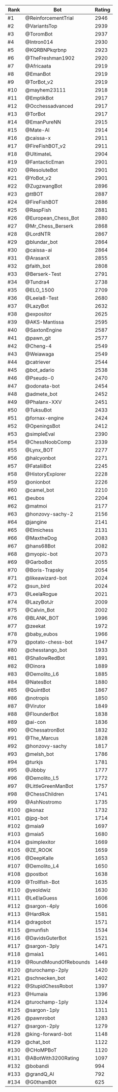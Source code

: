 Rank|Bot|Rating
---|---|---
#1|@ReinforcementTrial|2946
#2|@VariantsTop|2939
#3|@ToromBot|2937
#4|@Intron014|2930
#5|@KQRBNPkqrbnp|2923
#6|@TheFreshman1902|2920
#7|@Africaata|2919
#8|@EmanBot|2919
#9|@TorBot_v2|2919
#10|@mayhem23111|2918
#11|@EmptikBot|2917
#12|@Occhessadvanced|2917
#13|@TorBot|2917
#14|@EmanPureNN|2915
#15|@Mate-AI|2914
#16|@caissa-x|2911
#17|@FireFishBOT_v2|2911
#18|@UltimateL|2904
#19|@FantacticEman|2901
#20|@ResoluteBot|2901
#21|@YoBot_v2|2901
#22|@ZugzwangBot|2896
#23|@ttBOT|2887
#24|@FireFishBOT|2886
#25|@RaspFish|2881
#26|@European_Chess_Bot|2880
#27|@Mr_Chess_Berserk|2868
#28|@LordNTR|2867
#29|@blundar_bot|2864
#30|@caissa-ai|2864
#31|@ArasanX|2855
#32|@faith_bot|2808
#33|@Berserk-Test|2791
#34|@Tundra4|2738
#35|@ELO_1500|2709
#36|@Leela8-Test|2680
#37|@LazyBot|2632
#38|@expositor|2625
#39|@AKS-Mantissa|2595
#40|@SaxtonEngine|2587
#41|@pawn_git|2577
#42|@Cheng-4|2549
#43|@Weiawaga|2549
#44|@catriever|2544
#45|@bot_adario|2538
#46|@Pseudo-0|2470
#47|@odonata-bot|2454
#48|@admete_bot|2452
#49|@Phalanx-XXV|2451
#50|@TuksuBot|2433
#51|@fornax-engine|2424
#52|@OpeningsBot|2412
#53|@simpleEval|2390
#54|@ChessNoobComp|2339
#55|@Lynx_BOT|2277
#56|@halcyonbot|2271
#57|@FataliiBot|2245
#58|@HistoryExplorer|2228
#59|@onionbot|2226
#60|@camel_bot|2210
#61|@eubos|2204
#62|@matmoi|2177
#63|@honzovy-sachy-2|2156
#64|@jangine|2141
#65|@Elmichess|2131
#66|@MaxtheDog|2083
#67|@hans68Bot|2082
#68|@myopic-bot|2073
#69|@GarboBot|2055
#70|@Boris-Trapsky|2054
#71|@likeawizard-bot|2024
#72|@sun_bird|2024
#73|@LeelaRogue|2021
#74|@LazyBotJr|2009
#75|@Calvin_Bot|2002
#76|@BLANK_BOT|1996
#77|@zeekat|1972
#78|@baby_eubos|1966
#79|@potato-chess-bot|1947
#80|@chesstango_bot|1933
#81|@ShallowRedBot|1891
#82|@Dinora|1889
#83|@Demolito_L6|1885
#84|@NatesBot|1880
#85|@QuintBot|1867
#86|@notropis|1850
#87|@Virutor|1849
#88|@FlounderBot|1838
#89|@ai-con|1836
#90|@ChessatronBot|1832
#91|@The_Marcus|1828
#92|@honzovy-sachy|1817
#93|@melsh_bot|1786
#94|@turkjs|1781
#95|@Jibbby|1777
#96|@Demolito_L5|1772
#97|@LittleGreenManBot|1757
#98|@ChessChildren|1741
#99|@AshNostromo|1735
#100|@konaz|1732
#101|@jpg-bot|1714
#102|@maia9|1697
#103|@maia5|1680
#104|@simplexitor|1669
#105|@ZE_ROOK|1659
#106|@DeepKalle|1653
#107|@Demolito_L4|1650
#108|@postbot|1638
#109|@Trollfish-Bot|1635
#110|@yeoldwiz|1630
#111|@LeElaGuess|1606
#112|@sargon-4ply|1606
#113|@HardRok|1581
#114|@dragobot|1571
#115|@munfish|1534
#116|@DavidsGuterBot|1521
#117|@sargon-3ply|1471
#118|@maia1|1461
#119|@RoundMoundOfRebounds|1449
#120|@turochamp-2ply|1420
#121|@schnecken_bot|1402
#122|@StupidChessRobot|1397
#123|@Humaia|1396
#124|@turochamp-1ply|1324
#125|@sargon-1ply|1311
#126|@pawnrobot|1283
#127|@sargon-2ply|1279
#128|@king-forward-bot|1148
#129|@chat_bot|1122
#130|@CHoMPBoT|1120
#131|@ABotWith3200Rating|1097
#132|@bobandi|994
#133|@grandQ_AI|792
#134|@G0thamB0t|625
